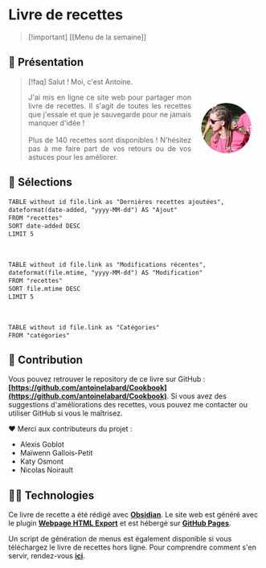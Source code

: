# Livre de recettes

> [!important] [[Menu de la semaine]]

## 👋 Présentation

> [!faq] Salut ! Moi, c'est Antoine.
>  <div><img src="recettes/images/photo.webp" alt="profile picture" width="100" height="100" style="margin: 20px; float: right; shape: circle();"><p style="text-align:justify;">J'ai mis en ligne ce site web pour partager mon livre de recettes. Il s'agit de toutes les recettes que j'essaie et que je sauvegarde pour ne jamais manquer d'idée !<br><br>Plus de 140 recettes sont disponibles ! N'hésitez pas à me faire part de vos retours ou de vos astuces pour les améliorer.</p></div>

## 🌮 Sélections

```dataview
TABLE without id file.link as "Dernières recettes ajoutées", dateformat(date-added, "yyyy-MM-dd") AS "Ajout"
FROM "recettes" 
SORT date-added DESC
LIMIT 5
```

<br>

```dataview
TABLE without id file.link as "Modifications récentes", dateformat(file.mtime, "yyyy-MM-dd") AS "Modification"
FROM "recettes" 
SORT file.mtime DESC
LIMIT 5
```

<br>

```dataview
TABLE without id file.link as "Catégories"
FROM "catégories"
```

## 🤝 Contribution

Vous pouvez retrouver le repository de ce livre sur GitHub : **[https://github.com/antoinelabard/Cookbook](https://github.com/antoinelabard/Cookbook)**. Si vous avez des suggestions d'améliorations des recettes, vous pouvez me contacter ou utiliser GitHub si vous le maîtrisez.

❤️ Merci aux contributeurs du projet :

- Alexis Goblot
- Maïwenn Gallois-Petit
- Katy Osmont
- Nicolas Noirault

## 🧑‍💻 Technologies

Ce livre de recette a été rédigé avec **[Obsidian](http://obsidian.md)**. Le site web est généré avec le plugin **[Webpage HTML Export](https://github.com/KosmosisDire/obsidian-webpage-export)** et est hébergé sur **[GitHub Pages](https://pages.github.com/)**.

Un script de génération de menus est également disponible si vous téléchargez le livre de recettes hors ligne. Pour comprendre comment s'en servir, rendez-vous **[ici](https://github.com/antoinelabard/Cookbook/blob/main/cookbook.py)**.
